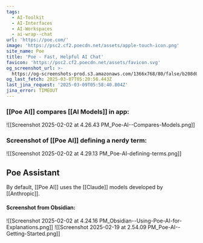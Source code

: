 ```yaml
---
tags:
  - AI-Toolkit
  - AI-Interfaces
  - AI-Workspaces
  - ai-wrap--chat
url: 'https://poe.com/'
image: 'https://psc2.cf2.poecdn.net/assets/apple-touch-icon.png'
site_name: Poe
title: 'Poe - Fast, Helpful AI Chat'
favicon: 'https://psc2.cf2.poecdn.net/assets/favicon.svg'
og_screenshot_url: >-
  https://og-screenshots-prod.s3.amazonaws.com/1366x768/80/false/b208d0f2ab53c41acfd04b1becb7836efbb6edb41e44da08a1b3f1be756fb8a8.jpeg
og_last_fetch: 2025-03-07T05:20:56.443Z
last_jina_request: '2025-03-09T05:58:40.804Z'
jina_error: TIMEOUT
---
```

### [[Poe AI]] compares [[AI Models]] in app:
![[Screenshot 2025-02-02 at 4.26.43 PM_Poe-AI--Compares-Models.png]]

### Screenshot of [[Poe AI]] defining a nerdy term:

![[Screenshot 2025-02-02 at 4.29.13 PM_Poe-AI-defining-terms.png]]

## Poe Assistant
By default, [[Poe AI]] uses the [[Claude]] models developed by [[Anthropic]].
#### Screenshot from Obsidian:
![[Screenshot 2025-02-02 at 4.24.16 PM_Obsidian--Using-Poe-AI-for-Explanations.png]]
![[Screenshot 2025-02-19 at 2.54.09 PM_Poe-AI--Getting-Started.png]]
